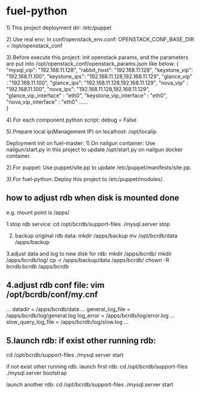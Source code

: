 # fuel-python
1).This project deployment dir:
/etc/puppet

2).Use real env:
In conf/openstack_env.conf:
OPENSTACK_CONF_BASE_DIR = /opt/openstack_conf

3).Before execute this project:
init openstack params, and the parameters are put into /opt/openstack_conf/openstack_params.json like below:
{
    "mysql_vip": "192.168.11.128",
    "rabbit_host": "192.168.11.128",
    "keystone_vip": "192.168.11.100",
    "keystone_ips": "192.168.11.128,192.168.11.129",
    "glance_vip" : "192.168.11.100",
    "glance_ips": "192.168.11.128,192.168.11.129",
    "nova_vip" : "192.168.11.100",
    "nova_ips": "192.168.11.128,192.168.11.129",
    "glance_vip_interface" : "eth0",
    "keystone_vip_interface" : "eth0",
    "nova_vip_interface" : "eth0"
......    
}

4).For each component python script:
debug = False

5).Prepare local ip(Management IP) on localhost:
/opt/localip


Deployment init on fuel-master:
1).On nailgun container:
Use nailgun/start.py in this project to update /opt/start.py on nailgun docker container.

2).For puppet:
Use puppet/site.pp to update /etc/puppet/manifests/site.pp.

3).For fuel-python:
Deploy this project to /etc/puppet/modules/.



how to adjust rdb when disk is mounted done
---------------------------------------------
e.g.  mount point is /apps/

1.stop rdb service:
cd /opt/bcrdb/support-files
./mysql.server stop

2. backup original rdb data:
mkdir /apps/backup
mv /opt/bcrdb/data  /apps/backup

3.adjust data and log to new disk for rdb:
mkdir /apps/bcrdb/
mkdir /apps/bcrdb/log/
cp -r /apps/backup/data /apps/bcrdb/
chown -R bcrdb:bcrdb /apps/bcrdb

4.adjust rdb conf file:
vim /opt/bcrdb/conf/my.cnf
-------
...
datadir                                = /apps/bcrdb/data
...
general_log_file                       = /apps/bcrdb/log/general.log
log_error                              = /apps/bcrdb/log/error.log
...
slow_query_log_file                    = /apps/bcrdb/log/slow.log
...

5.launch rdb:
if exist other running rdb:
------
cd /opt/bcrdb/support-files
./mysql.server start


if not exist other running rdb:
launch first rdb:
cd /opt/bcrdb/support-files
./mysql.server bootstrap

launch another rdb:
cd /opt/bcrdb/support-files
./mysql.server start
